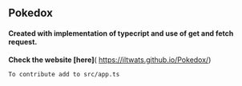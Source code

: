 ## Pokedox
#### Created with implementation of typecript and use of get and fetch request.
**Check the website [here]**( https://iltwats.github.io/Pokedox/)

`To contribute add to src/app.ts`
